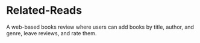 # Related-Reads

A web-based books review where users can add books by title, author, and genre, leave reviews, and rate them. 
